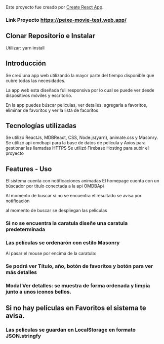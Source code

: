 Este proyecto fue creado por [Create React App](https://github.com/facebook/create-react-app).

### Link Proyecto https://peixe-movie-test.web.app/ 
## Clonar Repositorio e Instalar

Utilizar: yarn install

## Introducción

Se creó una app web utilizando la mayor parte del tiempo disponible que cubre todas las necesidades.

La app web esta diseñada full responsiva por lo cual se puede ver desde dispositivos móviles y escritorio.

En la app puedes búscar peliculas, ver detalles, agregarla a favoritos, eliminar de favoritos y ver la lista de facoritos

## Tecnologías utilizadas

Se utilizó ReactJs, MDBReact, CSS, Node.js(yarn), animate.css y Masonry.
Se utilizó api omdbapi para la base de datos de película y Axios para gestionar las llamadas HTTPS
Se utilizó Firebase Hosting para subir el proyecto

## Features - Uso

El sistema cuenta con notificaciones animadas
El homepage cuenta con un búscador por titulo conectada a la api OMDBApi

Al momento de buscar si no se encuentra el resultado se avisa por notificación

al momento de buscar se despliegan las peliculas

### Si no se encuentra la caratula diseñe una caratula predeterminada 

### Las películas se ordenarón con estilo Masonry

Al pasar el mouse por encima de la caratula:

### Se podrá ver Título, año, botón de favoritos y botón para ver más detalles

### Modal Ver detalles: se muestra de forma ordenada y limpia junto a unos iconos bellos.

## Si no hay películas en Favoritos el sistema te avisa.

### Las peliculas se guardan en LocalStorage en formato JSON.stringfy




